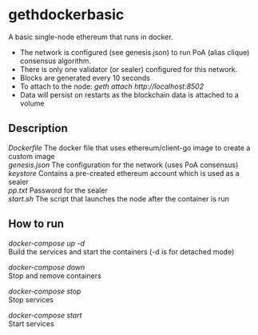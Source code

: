 # gethdockerbasic
A basic single-node ethereum that runs in docker.  
  * The network is configured (see genesis.json) to run PoA (alias clique) consensus algorithm.  
  * There is only one validator (or sealer) configured for this network.  
  * Blocks are generated every 10 seconds  
  * To attach to the node: *geth attach http://localhost:8502*  
  * Data will persist on restarts as the blockchain data is attached to a volume  

## Description
*Dockerfile* The docker file that uses ethereum/client-go image to create a custom image  
*genesis.json* The configuration for the network (uses PoA consensus)  
*keystore* Contains a pre-created ethereum account which is used as a sealer  
*pp.txt* Password for the sealer  
*start.sh* The script that launches the node after the container is run  

## How to run
*docker-compose up -d*  
Build the services and start the containers (-d is for detached mode)  

*docker-compose down*  
Stop and remove containers  

*docker-compose stop*  
Stop services  

*docker-compose start*  
Start services  